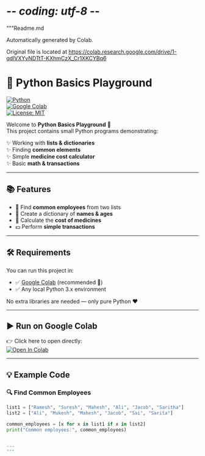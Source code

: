 # -*- coding: utf-8 -*-
"""Readme.md

Automatically generated by Colab.

Original file is located at
    https://colab.research.google.com/drive/1-qdlVXYvNDTtT-KXhmCzX_Cr1XKCYBq6

# 🐍 Python Basics Playground  

[![Python](https://img.shields.io/badge/python-3.8%2B-blue)](https://www.python.org/)  
[![Google Colab](https://colab.research.google.com/assets/colab-badge.svg)](https://colab.research.google.com/github/your-username/python-basics-playground/blob/main/code_script.ipynb)  
[![License: MIT](https://img.shields.io/badge/License-MIT-green.svg)](LICENSE)  

Welcome to **Python Basics Playground** 🎉  
This project contains small Python programs demonstrating:  

✨ Working with **lists & dictionaries**  
✨ Finding **common elements**  
✨ Simple **medicine cost calculator**  
✨ Basic **math & transactions**  

---

## 📚 Features  

- 👥 Find **common employees** from two lists  
- 🧾 Create a dictionary of **names & ages**  
- 💊 Calculate the **cost of medicines**  
- 💵 Perform **simple transactions**  

---

## 🛠️ Requirements  

You can run this project in:  
- ✅ [Google Colab](https://colab.research.google.com/) (recommended 🚀)  
- ✅ Any local Python 3.x environment  

No extra libraries are needed — only pure Python ❤️  

---

## ▶️ Run on Google Colab  

👉 Click here to open directly:  
[![Open In Colab](https://colab.research.google.com/assets/colab-badge.svg)](https://colab.research.google.com/github/your-username/python-basics-playground/blob/main/code_script.ipynb)  

---

## 💡 Example Code  

### 🔍 Find Common Employees  
```python
list1 = ["Ramesh", "Suresh", "Mahesh", "Ali", "Jacob", "Saritha"]
list2 = ["Ali", "Mukesh", "Mahesh", "Jacob", "Sai", "Sarita"]

common_employees = [x for x in list1 if x in list2]
print("Common employees:", common_employees)


---
"""